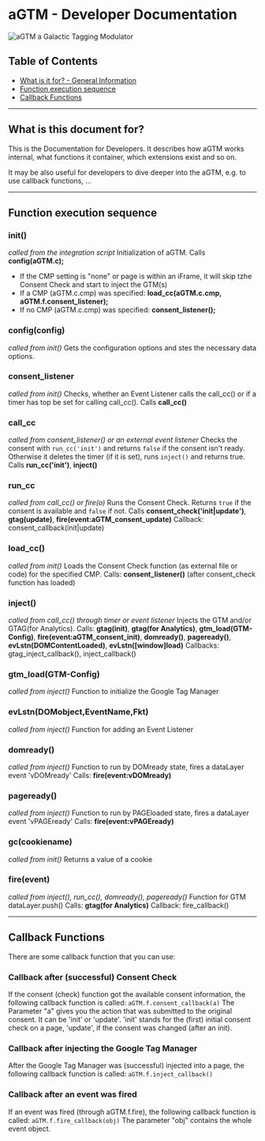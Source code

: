 # aGTM - Developer Documentation

![aGTM  a Galactic Tagging Modulator](/data/_Projects/aGTM/assets/aGTMdeveloper-100px.png)

## Table of Contents

- [What is it for? - General Information](#what-is-this-document-it-for)
- [Function execution sequence](#function-execution-sequence)
- [Callback Functions](#callback-functions)

---

## What is this document for?

This is the Documentation for Developers. It describes how aGTM works internal, what functions it container, which extensions exist and so on.

It may be also useful for developers to dive deeper into the aGTM, e.g. to use callback functions, ...

---

## Function execution sequence

### init()

*called from the integration script* Initialization of aGTM.
Calls **config(aGTM.c);**

- If the CMP setting is "none" or page is within an iFrame, it will skip tzhe Consent Check and start to inject the GTM(s)
- If a CMP (aGTM.c.cmp) was specified: **load_cc(aGTM.c.cmp, aGTM.f.consent_listener);**
- If no CMP (aGTM.c.cmp) was specified: **consent_listener();**

### config(config)

*called from init()* Gets the configuration options and stes the necessary data options.

### consent_listener

*called from init()* Checks, whether an Event Listener calls the call_cc() or if a timer has top be set for calling call_cc().
Calls **call_cc()**

### call_cc

*called from consent_listener() or an external event listener* Checks the consent with `run_cc('init')` and returns `false` if the consent isn't ready. Otherwise it deletes the timer (if it is set), runs `inject()` and returns true.
Calls **run_cc('init')**, **inject()**

### run_cc

*called from call_cc() or fire(o)* Runs the Consent Check. Returns `true` if the consent is available and `false` if not.
Calls **consent_check('init|update')**, **gtag(update)**, **fire(event:aGTM_consent_update)** Callback: consent_callback(init|update)

### load_cc()

*called from init()* Loads the Consent Check function (as external file or code) for the specified CMP.
Calls: **consent_listener()** (after consent_check function has loaded)

### inject()

*called from call_cc() through timer or event listener* Injects the GTM and/or GTAG(for Analytics).
Calls: **gtag(init)**, **gtag(for Analytics)**, **gtm_load(GTM-Config)**, **fire(event:aGTM_consent_init)**, **domready()**, **pageready()**, **evLstn(DOMContentLoaded)**, **evLstn([window]load)** Callbacks: gtag_inject_callback(), inject_callback()

### gtm_load(GTM-Config)

*called from inject()* Function to initialize the Google Tag Manager

### evLstn(DOMobject,EventName,Fkt)

*called from inject()* Function for adding an Event Listener

### domready()

*called from inject()* Function to run by DOMready state, fires a dataLayer event 'vDOMready'
Calls: **fire(event:vDOMready)**

### pageready()

*called from inject()* Function to run by PAGEloaded state, fires a dataLayer event 'vPAGEready'
Calls: **fire(event:vPAGEready)**

### gc(cookiename)

*called from init()* Returns a value of a cookie

### fire(event)

*called from inject(), run_cc(), domready(), pageready()* Function for GTM dataLayer.push()
Calls: **gtag(for Analytics)** Callback: fire_callback()

---

## Callback Functions

There are some callback function that you can use:

### Callback after (successful) Consent Check

If the consent (check) function got the available consent information, the following callback function is called: `aGTM.f.consent_callback(a)` The Parameter "a" gives you the action that was submitted to the original consent. It can be 'init' or 'update'.
'init' stands for the (first) initial consent check on a page, 'update', if the consent was changed (after an init).

### Callback after injecting the Google Tag Manager

After the Google Tag Manager was (successful) injected into a page, the following callback function is called: `aGTM.f.inject_callback()`

### Callback after an event was fired

If an event was fired (through aGTM.f.fire), the following callback function is called: `aGTM.f.fire_callback(obj)` The parameter "obj" contains the whole event object.
